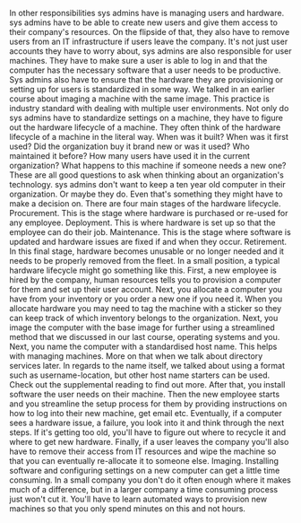 In other responsibilities sys admins have is managing users and hardware. sys
admins have to be able to create new users and give them access to their
company's resources. On the flipside of that, they also have to remove users
from an IT infrastructure if users leave the company. It's not just user
accounts they have to worry about, sys admins are also responsible for user
machines. They have to make sure a user is able to log in and that the computer
has the necessary software that a user needs to be productive. Sys admins also
have to ensure that the hardware they are provisioning or setting up for users
is standardized in some way. We talked in an earlier course about imaging a
machine with the same image. This practice is industry standard with dealing
with multiple user environments. Not only do sys admins have to standardize
settings on a machine, they have to figure out the hardware lifecycle of a
machine. They often think of the hardware lifecycle of a machine in the literal
way. When was it built? When was it first used? Did the organization buy it
brand new or was it used? Who maintained it before? How many users have used it
in the current organization? What happens to this machine if someone needs a new
one? These are all good questions to ask when thinking about an organization's
technology. sys admins don't want to keep a ten year old computer in their
organization. Or maybe they do. Even that's something they might have to make a
decision on. There are four main stages of the hardware lifecycle. Procurement.
This is the stage where hardware is purchased or re-used for any employee.
Deployment. This is where hardware is set up so that the employee can do their
job. Maintenance. This is the stage where software is updated and hardware
issues are fixed if and when they occur. Retirement. In this final stage,
hardware becomes unusable or no longer needed and it needs to be properly
removed from the fleet. In a small position, a typical hardware lifecycle might
go something like this. First, a new employee is hired by the company, human
resources tells you to provision a computer for them and set up their user
account. Next, you allocate a computer you have from your inventory or you order
a new one if you need it. When you allocate hardware you may need to tag the
machine with a sticker so they can keep track of which inventory belongs to the
organization. Next, you image the computer with the base image for further using
a streamlined method that we discussed in our last course, operating systems and
you. Next, you name the computer with a standardised host name. This helps with
managing machines. More on that when we talk about directory services later. In
regards to the name itself, we talked about using a format such as
username-location, but other host name starters can be used. Check out the
supplemental reading to find out more. After that, you install software the user
needs on their machine. Then the new employee starts and you streamline the
setup process for them by providing instructions on how to log into their new
machine, get email etc. Eventually, if a computer sees a hardware issue, a
failure, you look into it and think through the next steps. If it's getting too
old, you'll have to figure out where to recycle it and where to get new
hardware. Finally, if a user leaves the company you'll also have to remove their
access from IT resources and wipe the machine so that you can eventually
re-allocate it to someone else. Imaging. Installing software and configuring
settings on a new computer can get a little time consuming. In a small company
you don't do it often enough where it makes much of a difference, but in a
larger company a time consuming process just won't cut it. You'll have to learn
automated ways to provision new machines so that you only spend minutes on this
and not hours.